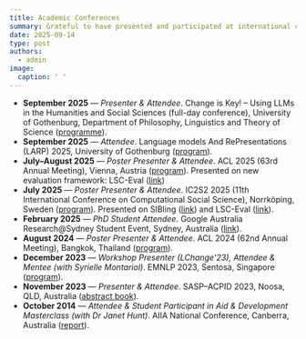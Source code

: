 ```yaml
---
title: Academic Conferences
summary: Grateful to have presented and participated at international conferences, workshops, and research events.
date: 2025-09-14
type: post
authors:
  - admin
image:
  caption: ' '
---
```


- **September 2025** — *Presenter & Attendee*. Change is Key! – Using LLMs in the Humanities and Social Sciences (full-day conference), University of Gothenburg, Department of Philosophy, Linguistics and Theory of Science ([programme](https://www.gu.se/en/event/change-is-key-using-llms-in-the-humanities-and-social-sciences)).  
- **September 2025** — *Attendee*. Language models And RePresentations (LARP) 2025, University of Gothenburg ([program](https://gu-clasp.github.io/LARP/program.html)).  
- **July–August 2025** — *Poster Presenter & Attendee*. ACL 2025 (63rd Annual Meeting), Vienna, Austria ([program](https://2025.aclweb.org/program/)). Presented on new evaluation framework: LSC-Eval ([link](https://naomibaes.github.io/publication/preprint_2025/))
- **July 2025** — *Poster Presenter & Attendee*. IC2S2 2025 (11th International Conference on Computational Social Science), Norrköping, Sweden ([program](https://www.ic2s2-2025.org/program/)). Presented on SIBling ([link](https://naomibaes.github.io/publication/journal-article_2024_acl_sibling/)) and LSC-Eval ([link](https://naomibaes.github.io/publication/preprint_2025/)).   
- **February 2025** — *PhD Student Attendee*. Google Australia Research@Sydney Student Event, Sydney, Australia ([link](https://www.linkedin.com/posts/googleresearch_thats-a-wrap-on-research-sydney-the-team-activity-7297766842998108160-VnRh?utm_source=share&utm_medium=member_desktop&rcm=ACoAAC7EFScBoYYPgFhje5nKGTfb1tHVC8Rg_Q0)).  
- **August 2024** — *Poster Presenter & Attendee*. ACL 2024 (62nd Annual Meeting), Bangkok, Thailand ([program](https://2024.aclweb.org/program/)).  
- **December 2023** — *Workshop Presenter (LChange'23), Attendee & Mentee (with Syrielle Montariol)*. EMNLP 2023, Sentosa, Singapore ([program](https://2023.emnlp.org/program/)).  
- **November 2023** — *Presenter & Attendee*. SASP–ACPID 2023, Noosa, QLD, Australia ([abstract book](https://sasp.org.au/wp-content/uploads/2023/12/SASP-ACPID-2023-Abstract-Book.pdf)).  
- **October 2014** — *Attendee & Student Participant in Aid & Development Masterclass (with Dr Janet Hunt)*. AIIA National Conference, Canberra, Australia ([report](https://www.internationalaffairs.org.au/wp-content/uploads/2014/01/Outcomes-Report-Final-19-11-14.pdf)).  
